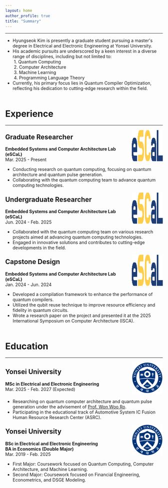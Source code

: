 ```yaml
---
layout: home
author_profile: true
title: "Summary"
---
```


---

- Hyungseok Kim is presently a graduate student pursuing a master's degree in Electrical and Electronic Engineering at Yonsei University.
- His academic pursuits are underscored by a keen interest in a diverse range of disciplines, including but not limited to:
<br/>&nbsp;1. Quantum Computing
<br/>&nbsp;2. Computer Architecture
<br/>&nbsp;3. Machine Learning
<br/>&nbsp;4. Programming Language Theory
- Currently, his primary focus lies in Quantum Compiler Optimization, reflecting his dedication to cutting-edge research within the field.



<h1 style="margin-top: 2em;">Experience</h1>

---

<div style="display: flex; align-items: center;">
  <div style="width: 80%; padding-right: 10px;">
    <h2 style="margin-top: 0.5em;">
      Graduate Researcher <a href="http://escal.yonsei.ac.kr/index.html" target="_blank"><i class="fa fa-house" title="Website"></i></a>
    </h2>
    <b>Embedded Systems and Computer Architecture Lab (eSCaL)</b>
    <br>Mar. 2025 - Present
  </div>
  <div style="width: 20%;">
    <img src="/assets/images/logo_escal.png" alt="eSCaL" width="100" height="100"/>
  </div>
</div>

- Conducting research on quantum computing, focusing on quantum architecture and quantum pulse generation.
- Collaborating with the quantum computing team to advance quantum computing technologies.


<div style="display: flex; align-items: center;">
  <div style="width: 80%; padding-right: 10px;">
    <h2 style="margin-top: 0.5em;">
      Undergraduate Researcher <a href="http://escal.yonsei.ac.kr/index.html" target="_blank"><i class="fa fa-house" title="Website"></i></a>
    </h2>
    <b>Embedded Systems and Computer Architecture Lab (eSCaL)</b>
    <br>Jun. 2024 - Feb. 2025
  </div>
  <div style="width: 20%;">
    <img src="/assets/images/logo_escal.png" alt="eSCaL" width="100" height="100"/>
  </div>
</div>

- Collaborated with the quantum computing team on various research projects aimed at advancing quantum computing technologies.
- Engaged in innovative solutions and contributes to cutting-edge developments in the field.


<div style="display: flex; align-items: center;">
  <div style="width: 80%; padding-right: 10px;">
    <h2 style="margin-top: 0.5em;">
      Capstone Design <a href="http://escal.yonsei.ac.kr/index.html" target="_blank"><i class="fa fa-house" title="Website"></i></a>
    </h2>
    <b>Embedded Systems and Computer Architecture Lab (eSCaL)</b>
    <br>Jan. 2024 - Jun. 2024
  </div>
  <div style="width: 20%;">
    <img src="/assets/images/logo_escal.png" alt="eSCaL" width="100" height="100"/>
  </div>
</div>

- Developed a compilation framework to enhance the performance of quantum compilers.
- Utilized the qubit reuse technique to improve resource efficiency and fidelity in quantum circuits.
- Wrote a research paper on the project and presented it at the 2025 International Symposium on Computer Architecture (ISCA).



<h1 style="margin-top: 2em;">Education</h1>

---

<div style="display: flex; align-items: center;">
  <div style="width: 80%; padding-right: 10px;">
    <h2 style="margin-top: 0.5em;">
      Yonsei University <a href="https://www.yonsei.ac.kr/sites/en_sc/index.do" target="_blank"><i class="fa fa-house" title="Website"></i></a>
    </h2>
    <b>MSc in Electrical and Electronic Engineering</b>
    <br>Mar. 2025 - Feb. 2027 (Expected)
  </div>
  <div style="width: 20%;">
    <img src="/assets/images/logo_yonsei.png" alt="Yonsei University" width="100" height="100"/>
  </div>
</div>

- Researching on quantum computer architecture and quantum pulse generation under the advisement of <a href="http://escal.yonsei.ac.kr/professor.html" target="_blank" title="Website">Prof. Won Woo Ro</a>.
- Participating in the educational track of Automotive System IC Fusion Human Resource Research Center (ASRC). <a href="http://asrc.yonsei.ac.kr/index.php" target="_blank"><i class="fa fa-link" title="Website"></i></a>



<div style="display: flex; align-items: center;">
  <div style="width: 80%; padding-right: 10px;">
    <h2 style="margin-top: 0.5em;">
      Yonsei University <a href="https://www.yonsei.ac.kr/sites/en_sc/index.do" target="_blank"><i class="fa fa-house" title="Website"></i></a>
    </h2>
    <b>BSc in Electrical and Electronic Engineering</b>
    <br><b>BA in Economics (Double Major)</b>
    <br>Mar. 2019 - Feb. 2025
  </div>
  <div style="width: 20%;">
    <img src="/assets/images/logo_yonsei.png" alt="Yonsei University" width="100" height="100"/>
  </div>
</div>

- First Major: Coursework focused on Quantum Computing, Computer Architecture, and Machine Learning.
- Second Major: Coursework focused on Financial Engineering, Econometrics, and DSGE Modeling.